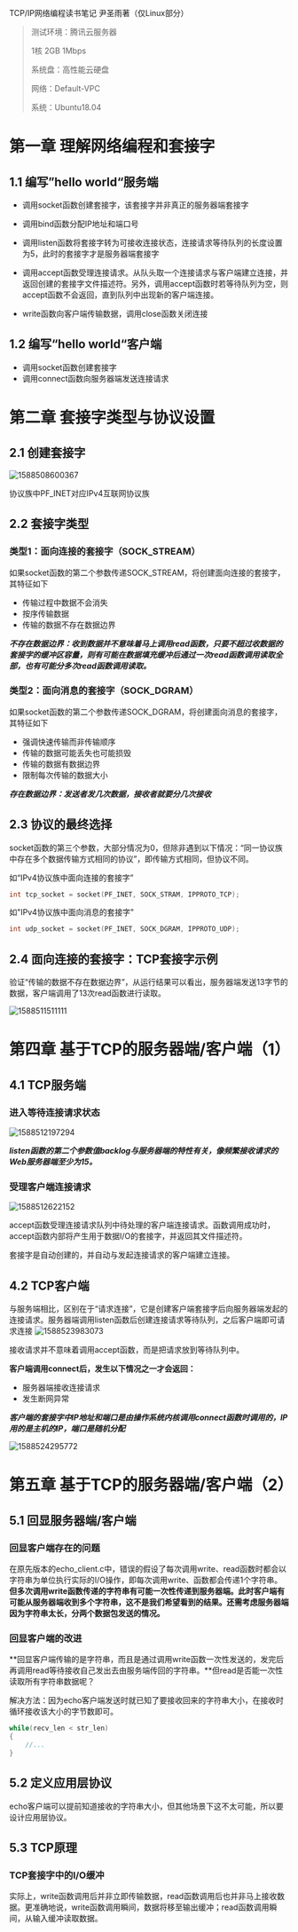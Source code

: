 
TCP/IP网络编程读书笔记 尹圣雨著（仅Linux部分）

> 测试环境：腾讯云服务器
>
> 1核 2GB 1Mbps
>
> 系统盘：高性能云硬盘
>
> 网络：Default-VPC
>
> 系统：Ubuntu18.04

# 第一章 理解网络编程和套接字

## 1.1 编写”hello world“服务端

- 调用socket函数创建套接字，该套接字并非真正的服务器端套接字

- 调用bind函数分配IP地址和端口号
- 调用listen函数将套接字转为可接收连接状态，连接请求等待队列的长度设置为5，此时的套接字才是服务器端套接字
- 调用accept函数受理连接请求。从队头取一个连接请求与客户端建立连接，并返回创建的套接字文件描述符。另外，调用accept函数时若等待队列为空，则accept函数不会返回，直到队列中出现新的客户端连接。
- write函数向客户端传输数据，调用close函数关闭连接



## 1.2 编写“hello world“客户端

- 调用socket函数创建套接字
- 调用connect函数向服务器端发送连接请求



# 第二章 套接字类型与协议设置

## 2.1 创建套接字

![1588508600367](1588508600367.png)

协议族中PF_INET对应IPv4互联网协议族

## 2.2 套接字类型

### 类型1：面向连接的套接字（SOCK_STREAM）

如果socket函数的第二个参数传递SOCK_STREAM，将创建面向连接的套接字，其特征如下

- 传输过程中数据不会消失
- 按序传输数据
- 传输的数据不存在数据边界

***不存在数据边界：收到数据并不意味着马上调用read函数，只要不超过收数据的套接字的缓冲区容量，则有可能在数据填充缓冲后通过一次read函数调用读取全部，也有可能分多次read函数调用读取。***

### 类型2：面向消息的套接字（SOCK_DGRAM）

如果socket函数的第二个参数传递SOCK_DGRAM，将创建面向消息的套接字，其特征如下

- 强调快速传输而非传输顺序
- 传输的数据可能丢失也可能损毁
- 传输的数据有数据边界
- 限制每次传输的数据大小

***存在数据边界：发送者发几次数据，接收者就要分几次接收***



## 2.3 协议的最终选择

socket函数的第三个参数，大部分情况为0，但除非遇到以下情况：“同一协议族中存在多个数据传输方式相同的协议”，即传输方式相同，但协议不同。

如“IPv4协议族中面向连接的套接字”

```c
int tcp_socket = socket(PF_INET, SOCK_STRAM, IPPROTO_TCP);
```

如"IPv4协议族中面向消息的套接字"

```c
int udp_socket = socket(PF_INET, SOCK_DGRAM, IPPROTO_UDP);
```

## 2.4 面向连接的套接字：TCP套接字示例

验证“传输的数据不存在数据边界”，从运行结果可以看出，服务器端发送13字节的数据，客户端调用了13次read函数进行读取。

![1588511511111](1588511511111.png)





# 第四章 基于TCP的服务器端/客户端（1）

## 4.1 TCP服务端

### 进入等待连接请求状态

![1588512197294](1588512197294.png)

***listen函数的第二个参数值backlog与服务器端的特性有关，像频繁接收请求的Web服务器端至少为15。***


### 受理客户端连接请求

![1588512622152](1588512622152.png)

accept函数受理连接请求队列中待处理的客户端连接请求。函数调用成功时，accept函数内部将产生用于数据I/O的套接字，并返回其文件描述符。

套接字是自动创建的，并自动与发起连接请求的客户端建立连接。



## 4.2 TCP客户端

与服务端相比，区别在于“请求连接”，它是创建客户端套接字后向服务器端发起的连接请求。服务器端调用listen函数后创建连接请求等待队列，之后客户端即可请求连接
![1588523983073](1588523983073.png)

接收请求并不意味着调用accept函数，而是把请求放到等待队列中。

**客户端调用connect后，发生以下情况之一才会返回：**

- 服务器端接收连接请求
- 发生断网异常

***客户端的套接字中IP地址和端口是由操作系统内核调用connect函数时调用的，IP用的是主机的IP，端口是随机分配***



![1588524295772](1588524295772.png)

# 第五章 基于TCP的服务器端/客户端（2）

## 5.1 回显服务器端/客户端

### 回显客户端存在的问题

在原先版本的echo_client.c中，错误的假设了每次调用write、read函数时都会以字符串为单位执行实际的I/O操作，即每次调用write、函数都会传递1个字符串。**但多次调用write函数传递的字符串有可能一次性传递到服务器端。此时客户端有可能从服务器端收到多个字符串，这不是我们希望看到的结果。还需考虑服务器端因为字符串太长，分两个数据包发送的情况。**



### 回显客户端的改进

**回显客户端传输的是字符串，而且是通过调用write函数一次性发送的，发完后再调用read等待接收自己发出去由服务端传回的字符串。**但read是否能一次性读取所有字符串数据呢？

解决方法：因为echo客户端发送时就已知了要接收回来的字符串大小，在接收时循环接收该大小的字节数即可。

```c
while(recv_len < str_len)
{
    //...
}
```



## 5.2 定义应用层协议

echo客户端可以提前知道接收的字符串大小，但其他场景下这不太可能，所以要设计应用层协议。



## 5.3 TCP原理

### TCP套接字中的I/O缓冲

实际上，write函数调用后并非立即传输数据，read函数调用后也并非马上接收数据。更准确地说，write函数调用瞬间，数据将移至输出缓冲；read函数调用瞬间，从输入缓冲读取数据。
